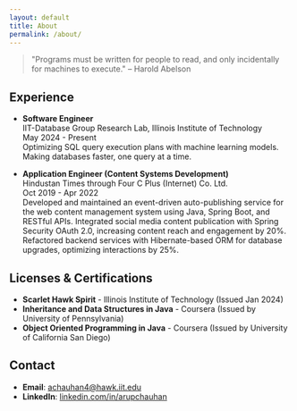 ```yaml
---
layout: default
title: About
permalink: /about/
---
```


> "Programs must be written for people to read, and only incidentally for machines to execute." – Harold Abelson

## Experience
- **Software Engineer**  
  IIT-Database Group Research Lab, Illinois Institute of Technology  
  May 2024 - Present  
  Optimizing SQL query execution plans with machine learning models. Making databases faster, one query at a time.

- **Application Engineer (Content Systems Development)**  
  Hindustan Times through Four C Plus (Internet) Co. Ltd.  
  Oct 2019 - Apr 2022  
  Developed and maintained an event-driven auto-publishing service for the web content management system using Java, Spring Boot, and RESTful APIs. Integrated social media content publication with Spring Security OAuth 2.0, increasing content reach and engagement by 20%. Refactored backend services with Hibernate-based ORM for database upgrades, optimizing interactions by 25%.

## Licenses & Certifications
- **Scarlet Hawk Spirit** - Illinois Institute of Technology (Issued Jan 2024)
- **Inheritance and Data Structures in Java** - Coursera (Issued by University of Pennsylvania)
- **Object Oriented Programming in Java** - Coursera (Issued by University of California San Diego)

## Contact
- **Email**: <i class="fas fa-envelope"></i> [achauhan4@hawk.iit.edu](mailto:achauhan4@hawk.iit.edu)
- **LinkedIn**: <i class="fab fa-linkedin"></i> [linkedin.com/in/arupchauhan](https://linkedin.com/in/arupchauhan)
